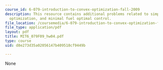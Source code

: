 ```yaml
---
course_id: 6-079-introduction-to-convex-optimization-fall-2009
description: This resource contains additional problems related to simple portfolio
  optimization, and minimal fuel optimal control.
file_location: /coursemedia/6-079-introduction-to-convex-optimization-fall-2009/d8e273d35a02056147b409518cf9449b_MIT6_079F09_hw04.pdf
file_type: application/pdf
layout: pdf
title: MIT6_079F09_hw04.pdf
type: course
uid: d8e273d35a02056147b409518cf9449b

---
```

None